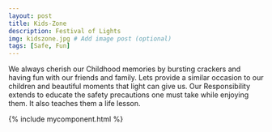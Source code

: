 ```yaml
---
layout: post
title: Kids-Zone
description: Festival of Lights
img: kidszone.jpg # Add image post (optional)
tags: [Safe, Fun]
---
```


We always cherish our Childhood memories by bursting crackers and having fun with our friends and family. Lets provide a similar occasion to our children and beautiful moments that light can give us. Our Responsibility extends to educate the safety precautions one must take while enjoying them. It also teaches them a life lesson.



{% include mycomponent.html %}
